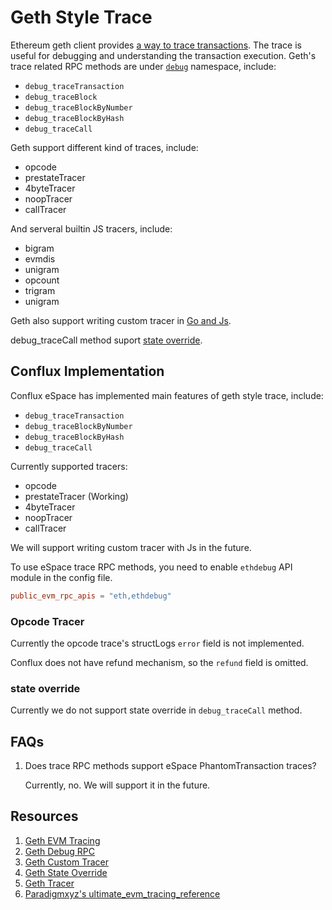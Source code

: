 # Geth Style Trace

Ethereum geth client provides [a way to trace transactions](https://geth.ethereum.org/docs/developers/evm-tracing). The trace is useful for debugging and understanding the transaction execution. Geth's trace related RPC methods are under [`debug`](https://geth.ethereum.org/docs/interacting-with-geth/rpc/ns-debug#debugtracetransaction) namespace, include:

- `debug_traceTransaction`
- `debug_traceBlock`
- `debug_traceBlockByNumber`
- `debug_traceBlockByHash`
- `debug_traceCall`

Geth support different kind of traces, include:

- opcode
- prestateTracer
- 4byteTracer
- noopTracer
- callTracer

And serveral builtin JS tracers, include:

- bigram
- evmdis
- unigram
- opcount
- trigram
- unigram

Geth also support writing custom tracer in [Go and Js](https://geth.ethereum.org/docs/developers/evm-tracing/custom-tracer).

debug_traceCall method suport [state override](https://geth.ethereum.org/docs/developers/evm-tracing/built-in-tracers#state-overrides).

## Conflux Implementation

Conflux eSpace has implemented main features of geth style trace, include:

- `debug_traceTransaction`
- `debug_traceBlockByNumber`
- `debug_traceBlockByHash`
- `debug_traceCall`

Currently supported tracers:

- opcode
- prestateTracer (Working)
- 4byteTracer
- noopTracer
- callTracer

We will support writing custom tracer with Js in the future.

To use eSpace trace RPC methods, you need to enable `ethdebug` API module in the config file.

```toml
public_evm_rpc_apis = "eth,ethdebug"
```

### Opcode Tracer

Currently the opcode trace's structLogs `error` field is not implemented.

Conflux does not have refund mechanism, so the `refund` field is omitted.

### state override

Currently we do not support state override in `debug_traceCall` method.

## FAQs

1. Does trace RPC methods support eSpace PhantomTransaction traces?
    
    Currently, no. We will support it in the future.

## Resources

1. [Geth EVM Tracing](https://geth.ethereum.org/docs/developers/evm-tracing)
2. [Geth Debug RPC](https://geth.ethereum.org/docs/interacting-with-geth/rpc/ns-debug)
3. [Geth Custom Tracer](https://geth.ethereum.org/docs/developers/evm-tracing/custom-tracer)
4. [Geth State Override](https://geth.ethereum.org/docs/developers/evm-tracing/built-in-tracers#state-overrides)
5. [Geth Tracer](https://geth.ethereum.org/docs/developers/evm-tracing/built-in-tracers)
6. [Paradigmxyz's ultimate_evm_tracing_reference](https://github.com/paradigmxyz/ultimate_evm_tracing_reference)